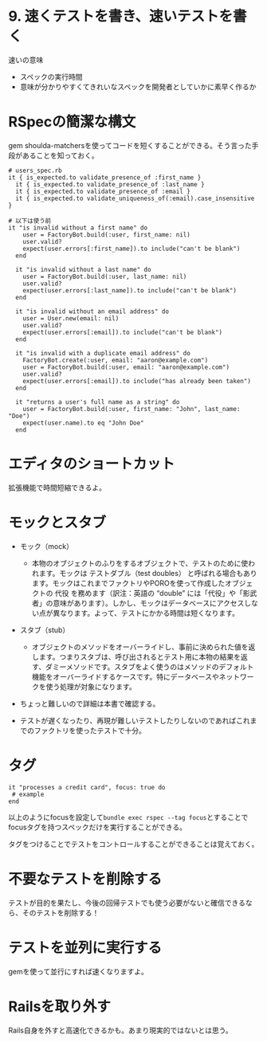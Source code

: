 # 9. 速くテストを書き、速いテストを書く
速いの意味
- スペックの実行時間
- 意味が分かりやすくてきれいなスペックを開発者としていかに素早く作るか

# RSpecの簡潔な構文
gem shoulda-matchersを使ってコードを短くすることができる。そう言った手段があることを知っておく。
```
# users_spec.rb
it { is_expected.to validate_presence_of :first_name }
  it { is_expected.to validate_presence_of :last_name }
  it { is_expected.to validate_presence_of :email }
  it { is_expected.to validate_uniqueness_of(:email).case_insensitive }

# 以下は使う前
it "is invalid without a first name" do
    user = FactoryBot.build(:user, first_name: nil)
    user.valid?
    expect(user.errors[:first_name]).to include("can't be blank")
  end

  it "is invalid without a last name" do
    user = FactoryBot.build(:user, last_name: nil)
    user.valid?
    expect(user.errors[:last_name]).to include("can't be blank")
  end

  it "is invalid without an email address" do
    user = User.new(email: nil)
    user.valid?
    expect(user.errors[:email]).to include("can't be blank")
  end

  it "is invalid with a duplicate email address" do
    FactoryBot.create(:user, email: "aaron@example.com")
    user = FactoryBot.build(:user, email: "aaron@example.com")
    user.valid?
    expect(user.errors[:email]).to include("has already been taken")
  end

  it "returns a user's full name as a string" do
    user = FactoryBot.build(:user, first_name: "John", last_name: "Doe")
    expect(user.name).to eq "John Doe"
  end
```
# エディタのショートカット
拡張機能で時間短縮できるよ。

# モックとスタブ
- モック（mock）
  - 本物のオブジェクトのふりをするオブジェクトで、テストのために使われます。モックは テストダブル（test doubles） と呼ばれる場合もあります。モックはこれまでファクトリやPOROを使って作成したオブジェクトの 代役 を務めます（訳注：英語の “double” には「代役」や「影武者」の意味があります）。しかし、モックはデータベースにアクセスしない点が異なります。よって、テストにかかる時間は短くなります。
- スタブ（stub）
  - オブジェクトのメソッドをオーバーライドし、事前に決められた値を返します。つまりスタブは、呼び出されるとテスト用に本物の結果を返す、ダミーメソッドです。スタブをよく使うのはメソッドのデフォルト機能をオーバーライドするケースです。特にデータベースやネットワークを使う処理が対象になります。

- ちょっと難しいので詳細は本書で確認する。
- テストが遅くなったり、再現が難しいテストしたりしないのであればこれまでのファクトリを使ったテストで十分。

# タグ
```
it "processes a credit card", focus: true do
 # example
end
```
以上のようにfocusを設定して`bundle exec rspec --tag focus`とすることでfocusタグを持つスペックだけを実行することができる。

タグをつけることでテストをコントロールすることができることは覚えておく。

# 不要なテストを削除する
テストが目的を果たし、今後の回帰テストでも使う必要がないと確信できるなら、そのテストを削除する！

# テストを並列に実行する
gemを使って並行にすれば速くなりますよ。

# Railsを取り外す
Rails自身を外すと高速化できるかも。あまり現実的ではないとは思う。




